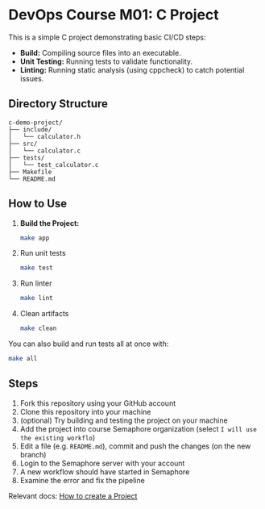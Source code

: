 # DevOps Course M01: C Project

This is a simple C project demonstrating basic CI/CD steps:

- **Build:** Compiling source files into an executable.
- **Unit Testing:** Running tests to validate functionality.
- **Linting:** Running static analysis (using cppcheck) to catch potential issues.

## Directory Structure

```
c-demo-project/
├── include/
│   └── calculator.h
├── src/
│   └── calculator.c
├── tests/
│   └── test_calculator.c
├── Makefile
└── README.md
```

## How to Use

1. **Build the Project:**

   ```bash
   make app

2. Run unit tests

    ```bash
    make test
    ```

3. Run linter

    ```bash
    make lint
    ```

4. Clean artifacts

    ```bash
    make clean

You can also build and run tests all at once with:

```bash
make all
```

## Steps

1. Fork this repository using your GitHub account
2. Clone this repository into your machine
3. (optional) Try building and testing the project on your machine
4. Add the project into course Semaphore organization (select `I will use the existing workflo`)
5. Edit a file (e.g. `README.md`), commit and push the changes (on the new branch)
6. Login to the Semaphore server with your account
7. A new workflow should have started in Semaphore
8. Examine the error and fix the pipeline

Relevant docs: [How to create a Project](https://docs.semaphore.io/using-semaphore/projects#create-project)
